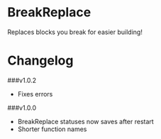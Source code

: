 # BreakReplace
Replaces blocks you break for easier building!

# Changelog

###v1.0.2
* Fixes errors

###v1.0.0
* BreakReplace statuses now saves after restart
* Shorter function names